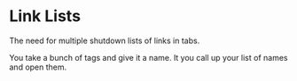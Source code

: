 
# Link Lists

The need for multiple shutdown lists of links in tabs.

You take a bunch of tags and give it a name.
It you call up your list of names and open them.
